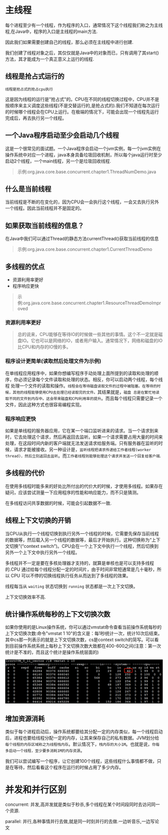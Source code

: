 # 主线程

每个进程至少有一个线程，作为程序的入口，通常情况下这个线程我们称之为主线程,在Java中，程序的入口是主线程的main方法.

因此我们如果需要创建自己的线程，那么必须在主线程中进行创建.

我们创建了线程对象之后，其仅仅就是Java中的对象而已，只有调用了其start()方法，其才能成为一个真正意义上运行的线程.

## 线程是抢占式运行的

    线程是抢占式的抢占cpu执行

这是因为线程的运行是"抢占式"的。CPU在不同的线程切换过程中，CPU并不是按顺序来主义调度这些线程(不是交替运行的,是抢占式的).我们不知道在每次运行的时候哪个线程会在CPU上运行。在极端的情况下，可能会出现一个线程先运行完成后，再去执行另一个线程。

## 一个Java程序启动至少会启动几个线程

这是一个很常见的面试题。一个Java程序会启动一个jvm实例，每一个jvm实例在操作系统中对应一个进程，java本身具备垃圾回收机制，所以每个java运行时至少启动2个线程，一个main线程，另一个是垃圾回收线程.

>示例:org.java.core.base.concurrent.chapter1.ThreadNumDemo.java

## 什么是当前线程

当前线程是不断的在变化的，因为CPU会一会执行这个线程，一会又去执行另外一个线程。因此当前线程并不是固定的。

## 如果获取当前线程的信息？

在Java中我们可以通过Thread的静态方法currentThread()获取当前线程的信息

>示例:org.java.core.base.concurrent.chapter1.CurrentThreadDemo

## 多线程的优点

- 资源利用率更好
- 程序响应更快

>示例:org.java.core.base.concurrent.chapter1.ResourceThreadDemoImproved

### 资源利用率更好

>总的说来，CPU能够在等待IO的时候做一些其他的事情。这个不一定就是磁盘IO。它也可以是网络的IO，或者用户输入。通常情况下，网络和磁盘的IO比CPU和内存的IO慢的多。

### 程序设计更简单(读取然后处理文件为示例)

在单线程应用程序中，如果你想编写程序手动处理上面所提到的读取和处理的顺序，你必须记录每个文件读取和处理的状态。相反，你可以启动两个线程，每个线程 处理一个文件的读取和操作。`线程会在等待磁盘读取文件的过程中被阻塞。在等待的时候，其他的线程能够使用CPU去处理已经读取完的文件。`其结果就是，`磁盘 总是在繁忙地读取不同的文件到内存中。这会带来磁盘和CPU利用率的提升`。而且每个线程只需要记录一个文件，因此这种方式也很容易编程实现。

### 程序响应更快

如果是单线程的服务器应用，它在某一个端口监听进来的请求。当一个请求到来时，它去处理这个请求，然后再返回去监听。如果一个请求需要占用大量的时间来处理，在这段时间内新的客户端就无法发送请求给服务端。只有服务器在监听的时候，请求才能被接收。另一种设计是，`监听线程把请求传递给工作者线程(worker thread)，然后立刻返回去监听`。而`工作者线程则能够处理这个请求并发送一个回复给客户端`.

## 多线程的代价

在使用多线程时能多来的好处比所付出的代价大的时候，才使用多线程。如果存在疑问，应该尝试测量一下应用程序的性能和响应能力，而不只是猜测。

在多线程访问共享数据的时候，可能会引起数据不一致.

## 线程上下文切换的开销

当CPU从执行一个线程切换到执行另外一个线程的时候，它需要先保存当前线程的数据等，然后载入另一个线程的数据等，最后才开始执行。这种切换称为“上下文切换”(“context switch”)。CPU会在一个上下文中执行一个线程，然后切换到另外一个上下文中执行另外一个线程。

多线程并不一定是要在多核处理器才支持的，就算是单核也是可以支持多线程的.CPU 通过给每个线程分配一定的时间片，由于时间非常短通常是几十毫秒，所以 CPU 可以不停的切换线程执行任务从而达到了多线程的效果。

线程每当从 `waiting` 状态切换到 `running` 状态都是一次上下文切换。

上下文切换效率不高.

## 统计操作系统每秒的上下文切换次数

如果你使用的是Linux操作系统，你可以通过vmstat命令查看当前操作系统每秒的上下文切换次数:命令"vmstat 1 10"的含义是：每1秒统计一次，统计10次后结束。其中cs那一列表示的就是上下文切换次数，cs是context switch的简写。可以看到目前操作系统系统上每秒上下文切换次数大致都在400-600之间(注意：第一次统计是不准的，而且这个统计是操作系统层面的)

![](../pics/linux_每秒上下文切换次数.png)

## 增加资源消耗

类似于每个进程启动后，操作系统都要给其分配一定的内存类似，每一个线程启动后，进程也要给线程分配一定的内存，让其来保存自己的私有数据。JVM划分给`每个线程的内存区域称之为线程栈内存`。默认情况下，`栈内存的大小1M`。也就是说，`你每多启动一个线程，至少要多消耗1M的内存资源`。

我们可以尝试编写一个程序，让它创建100个线程，这些线程什么事情都不做，只是在等待，然后看看这个程序在运行的时候占用了多少内存。

# 并发和并行区别

concurrent: 并发,高并发就是类似于秒杀,多个线程在某个时间段同时去访问同一个资源.

parallel: 并行,各种事情并行去做,就是同一时刻并行的去做.一边听音乐,一边写论文
